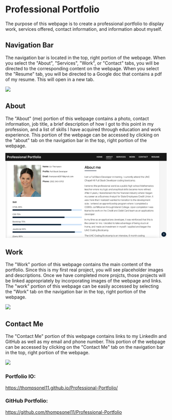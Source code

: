 # Professional Portfolio

The purpose of this webpage is to create a professional portfolio to display work, services offered, contact information, and information about myself. 

## Navigation Bar

The navigation bar is located in the top, right portion of the webpage. When you select the "About", "Services", "Work", or "Contact" tabs, you will be directed to the corresponding content on the webpage.  When you select the "Resume" tab, you will be directed to a Google doc that contains a pdf of my resume. This will open in a new tab. 

![](assets/img/readMe/hero.png)

## About

The "About" (me) portion of this webpage contains a photo, contact information, job title, a brief description of how I got to this point in my profession, and a list of skills I have acquired through education and work experience.  This portion of the webpage can be accessed by clicking on the "about" tab on the navigation bar in the top, right portion of the webpage. 

![](assets/img/readMe/aboutMe.png)

## Work

The "Work" portion of this webpage contains the main content of the portfolio. Since this is my first real project, you will see placeholder images and descriptions. Once we have completed more projcts, those projects will be linked appropriately by incorporating images of the webpage and links. The "work" portion of this webpage can be easily accessed by selecting the "Work" tab on the navigation bar in the top, right portion of the webpage. 

![](images/Work.png)

## Contact Me

The "Contact Me" portion of this webpage contains links to my LinkedIn and GitHub as well as my email and phone number.  This portion of the webpage can be accessed by clicking on the "Contact Me" tab on the navigation bar in the top, right portion of the webpage. 

![](images/ContactMe.png)


### Portfolio IO: 
https://thompsonel11.github.io/Professional-Portfolio/

### GitHub Portfolio: 
https://github.com/thompsonel11/Professional-Portfolio

